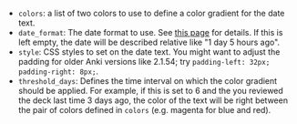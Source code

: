 -   `colors`: a list of two colors to use to define a color gradient for the date text.
-   `date_format`: The date format to use. See [this page](https://docs.python.org/3/library/datetime.html#strftime-and-strptime-format-codes) for details. If this is left empty, the date will be described relative like "1 day 5 hours ago".
-   `style`: CSS styles to set on the date text. You might want to adjust the padding for older Anki versions like 2.1.54; try `padding-left: 32px; padding-right: 8px;`.
-   `threshold_days`: Defines the time interval on which the color gradient should be applied. For example, if this is set to 6 and the you reviewed the deck last time 3 days ago, the color of the text will be right between the pair of colors defined in
    `colors` (e.g. magenta for blue and red).
